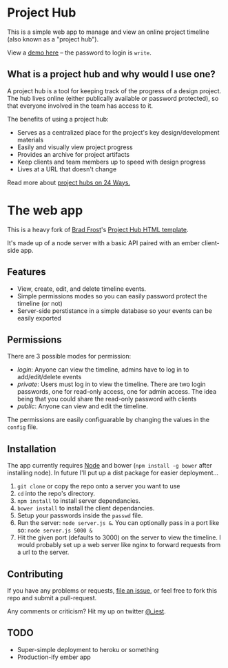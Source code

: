 # Project Hub

This is a simple web app to manage and view an online project timeline (also known as a "project hub").

View a [demo here](http://test.iestynwilliams.net:3001/#/timeline) – the password to login is `write`.

## What is a project hub and why would I use one?
A project hub is a tool for keeping track of the progress of a design project. The hub lives online (either publically available or password protected), so that everyone involved in the team has access to it.

The benefits of using a project hub:
- Serves as a centralized place for the project's key design/development materials
- Easily and visually view project progress
- Provides an archive for project artifacts
- Keep clients and team members up to speed with design progress
- Lives at a URL that doesn't change

Read more about [project hubs on 24 Ways.](http://24ways.org/2013/project-hubs/)

# The web app

This is a heavy fork of [Brad Frost](http://bradfrostweb.com)'s [Project Hub HTML template](https://github.com/bradfrost/project-hub).

It's made up of a node server with a basic API paired with an ember client-side app.

## Features

- View, create, edit, and delete timeline events.
- Simple permissions modes so you can easily password protect the timeline (or not)
- Server-side perstistance in a simple database so your events can be easily exported

## Permissions

There are 3 possible modes for permission:
- *login*: Anyone can view the timeline, admins have to log in to add/edit/delete events
- *private*: Users must log in to view the timeline. There are two login passwords, one for read-only access, one for admin access. The idea being that you could share the read-only password with clients
- *public*: Anyone can view and edit the timeline.

The permissions are easily configuarable by changing the values in the `config` file.

## Installation

The app currently requires [Node](http://nodejs.org) and bower (`npm install -g bower` after installing node). In future I'll put up a dist package for easier deployment...

1. `git clone` or copy the repo onto a server you want to use
2. `cd` into the repo's directory.
3. `npm install` to install server dependancies.
4. `bower install` to install the client dependancies.
5. Setup your passwords inside the `passwd` file.
6. Run the server: `node server.js &`. You can optionally pass in a port like so: `node server.js 5000 &`
7. Hit the given port (defaults to 3000) on the server to view the timeline. I would probably set up a web server like nginx to forward requests from a url to the server.

## Contributing

If you have any problems or requests, [file an issue](https://github.com/iest/Project-Hub/issues/new), or feel free to fork this repo and submit a pull-request.

Any comments or criticism? Hit my up on twitter [@_iest](http://twitter.com/_iest).


## TODO
- Super-simple deployment to heroku or something
- Production-ify ember app
